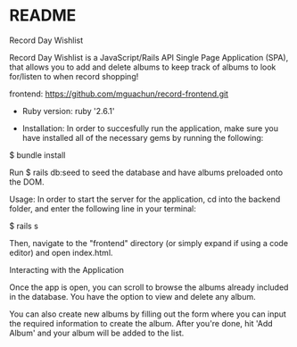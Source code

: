 # README

Record Day Wishlist

Record Day Wishlist is a JavaScript/Rails API Single Page Application (SPA), that allows you to add and delete albums to keep track of albums to look for/listen to when record shopping!


frontend: https://github.com/mguachun/record-frontend.git

* Ruby version:
ruby '2.6.1'

* Installation:
In order to succesfully run the application, make sure you have installed all of the necessary gems by running the following:

$ bundle install

Run $ rails db:seed to seed the database and have albums preloaded onto the DOM.

Usage:
In order to start the server for the application, cd into the backend folder, and enter the following line in your terminal:

$ rails s

Then, navigate to the "frontend" directory (or simply expand if using a code editor) and open index.html.

Interacting with the Application

Once the app is open, you can scroll to browse the albums already included in the database. You have the option to view and delete any album. 

You can also create new albums by filling out the form  where you can input the required information to create the album. After you're done, hit 'Add Album' and your album will be added to the list.

